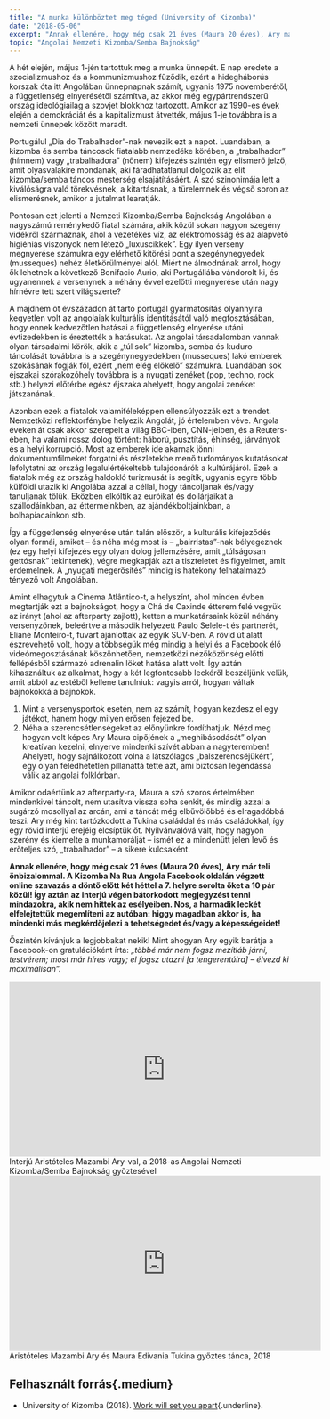 ```yaml
---
title: "A munka különböztet meg téged (University of Kizomba)"
date: "2018-05-06"
excerpt: "Annak ellenére, hogy még csak 21 éves (Maura 20 éves), Ary már teli önbizalommal. A Kizomba Na Rua Angola Facebook oldalán végzett online szavazás a döntő előtt két héttel a 7. helyre sorolta őket a 10 pár közül! Így aztán az interjú végén bátorkodott megjegyzést tenni mindazokra, akik nem hittek az esélyeiben. Nos, a harmadik leckét elfelejtettük megemlíteni az autóban: higgy magadban akkor is, ha mindenki más megkérdőjelezi a tehetségedet és/vagy a képességeidet!"
topic: "Angolai Nemzeti Kizomba/Semba Bajnokság"
---
```


A hét elején, május 1-jén tartottuk meg a munka ünnepét. E nap eredete a szocializmushoz és a kommunizmushoz fűződik, ezért a hidegháborús korszak óta itt Angolában ünnepnapnak számít, ugyanis 1975 novemberétől, a függetlenség elnyerésétől számítva, az akkor még egypártrendszerű ország ideológiailag a szovjet blokkhoz tartozott. Amikor az 1990-es évek elején a demokráciát és a kapitalizmust átvették, május 1-je továbbra is a nemzeti ünnepek között maradt.

Portugálul „Dia do Trabalhador”-nak nevezik ezt a napot. Luandában, a kizomba és semba táncosok fiatalabb nemzedéke körében, a „trabalhador” (hímnem) vagy „trabalhadora” (nőnem) kifejezés szintén egy elismerő jelző, amit olyasvalakire mondanak, aki fáradhatatlanul dolgozik az elit kizomba/semba táncos mesterség elsajátításáért. A szó szinonimája lett a kiválóságra való törekvésnek, a kitartásnak, a türelemnek és végső soron az elismerésnek, amikor a jutalmat learatják.

Pontosan ezt jelenti a Nemzeti Kizomba/Semba Bajnokság Angolában a nagyszámú reménykedő fiatal számára, akik közül sokan nagyon szegény vidékről származnak, ahol a vezetékes víz, az elektromosság és az alapvető higiéniás viszonyok nem létező „luxuscikkek”. Egy ilyen verseny megnyerése számukra egy elérhető kitörési pont a szegénynegyedek (musseques) nehéz életkörülményei alól. Miért ne álmodnának arról, hogy ők lehetnek a következő Bonifacio Aurio, aki Portugáliába vándorolt ki, és ugyanennek a versenynek a néhány évvel ezelőtti megnyerése után nagy hírnévre tett szert világszerte?

A majdnem öt évszázadon át tartó portugál gyarmatosítás olyannyira kegyetlen volt az angolaiak kulturális identitásától való megfosztásában, hogy ennek kedvezőtlen hatásai a függetlenség elnyerése utáni évtizedekben is éreztették a hatásukat. Az angolai társadalomban vannak olyan társadalmi körök, akik a „túl sok” kizomba, semba és kuduro táncolását továbbra is a szegénynegyedekben (musseques) lakó emberek szokásának fogják föl, ezért „nem elég előkelő” számukra. Luandában sok éjszakai szórakozóhely továbbra is a nyugati zenéket (pop, techno, rock stb.) helyezi előtérbe egész éjszaka ahelyett, hogy angolai zenéket játszanának.

Azonban ezek a fiatalok valamiféleképpen ellensúlyozzák ezt a trendet. Nemzetközi reflektorfénybe helyezik Angolát, jó értelemben véve. Angola éveken át csak akkor szerepelt a világ BBC-iben, CNN-jeiben, és a Reuters-ében, ha valami rossz dolog történt: háború, pusztítás, éhínség, járványok és a helyi korrupció. Most az emberek ide akarnak jönni dokumentumfilmeket forgatni és részletekbe menő tudományos kutatásokat lefolytatni az ország legalulértékeltebb tulajdonáról: a kultúrájáról. Ezek a fiatalok még az ország haldokló turizmusát is segítik, ugyanis egyre több külföldi utazik ki Angolába azzal a céllal, hogy táncoljanak és/vagy tanuljanak tőlük. Eközben elköltik az euróikat és dollárjaikat a szállodáinkban, az éttermeinkben, az ajándékboltjainkban, a bolhapiacainkon stb.

Így a függetlenség elnyerése után talán először, a kulturális kifejeződés olyan formái, amiket – és néha még most is – „bairristas”-nak bélyegeznek (ez egy helyi kifejezés egy olyan dolog jellemzésére, amit „túlságosan gettósnak” tekintenek), végre megkapják azt a tiszteletet és figyelmet, amit érdemelnek. A „nyugati megerősítés” mindig is hatékony felhatalmazó tényező volt Angolában.

Amint elhagytuk a Cinema Atlântico-t, a helyszínt, ahol minden évben megtartják ezt a bajnokságot, hogy a Chá de Caxinde étterem felé vegyük az irányt (ahol az afterparty zajlott), ketten a munkatársaink közül néhány versenyzőnek, beleértve a második helyezett Paulo Selele-t és partnerét, Eliane Monteiro-t, fuvart ajánlottak az egyik SUV-ben. A rövid út alatt észrevehető volt, hogy a többségük még mindig a helyi és a Facebook élő videómegosztásának köszönhetően, nemzetközi nézőközönség előtti fellépésből származó adrenalin löket hatása alatt volt. Így aztán kihasználtuk az alkalmat, hogy a két legfontosabb leckéről beszéljünk velük, amit abból az estéből kellene tanulniuk: vagyis arról, hogyan váltak bajnokokká a bajnokok.

1. Mint a versenysportok esetén, nem az számít, hogyan kezdesz el egy játékot, hanem hogy milyen erősen fejezed be.
2. Néha a szerencsétlenségeket az előnyünkre fordíthatjuk. Nézd meg hogyan volt képes Ary Maura cipőjének a „meghibásodását” olyan kreatívan kezelni, elnyerve mindenki szívét abban a nagyteremben! Ahelyett, hogy sajnálkozott volna a látszólagos „balszerencséjükért”, egy olyan feledhetetlen pillanattá tette azt, ami biztosan legendássá válik az angolai folklórban.

Amikor odaértünk az afterparty-ra, Maura a szó szoros értelmében mindenkivel táncolt, nem utasítva vissza soha senkit, és mindig azzal a sugárzó mosollyal az arcán, ami a táncát még elbűvölőbbé és elragadóbbá teszi. Ary még kint tartózkodott a Tukina családdal és más családokkal, így egy rövid interjú erejéig elcsíptük őt. Nyilvánvalóvá vált, hogy nagyon szerény és kiemelte a munkamorálját – ismét ez a mindenütt jelen levő és erőteljes szó, „trabalhador” – a sikere kulcsaként.

**Annak ellenére, hogy még csak 21 éves (Maura 20 éves), Ary már teli önbizalommal. A Kizomba Na Rua Angola Facebook oldalán végzett online szavazás a döntő előtt két héttel a 7. helyre sorolta őket a 10 pár közül! Így aztán az interjú végén bátorkodott megjegyzést tenni mindazokra, akik nem hittek az esélyeiben. Nos, a harmadik leckét elfelejtettük megemlíteni az autóban: higgy magadban akkor is, ha mindenki más megkérdőjelezi a tehetségedet és/vagy a képességeidet!**

Őszintén kívánjuk a legjobbakat nekik! Mint ahogyan Ary egyik barátja a Facebook-on gratulációként írta: *„többé már nem fogsz mezítláb járni, testvérem; most már híres vagy; el fogsz utazni [a tengerentúlra] – élvezd ki maximálisan”.*

<div class="embed-responsive embed-responsive-16by9">
  <iframe class="center-align mx-auto mthalf shadow2" width="560" height="315" src="https://www.youtube.com/embed/HcBSaq_ljwY?rel=0" frameborder="0" allow="autoplay; encrypted-media" allowfullscreen></iframe>
</div>
<figcaption>Interjú Aristóteles Mazambi Ary-val, a 2018-as Angolai Nemzeti Kizomba/Semba Bajnokság győztesével</figcaption>

<div class="embed-responsive embed-responsive-16by9">
  <iframe class="center-align mx-auto mthalf shadow2" width="560" height="315" src="https://www.youtube.com/embed/PSq4z2d_au4?rel=0" frameborder="0" allow="autoplay; encrypted-media" allowfullscreen></iframe>
</div>
<figcaption>Aristóteles Mazambi Ary és Maura Edivania Tukina győztes tánca, 2018</figcaption>

## Felhasznált forrás{.medium}

* University of Kizomba (2018). [Work will set you apart](https://www.facebook.com/University.of.Kizomba/videos/633084193700077/){.underline}.
